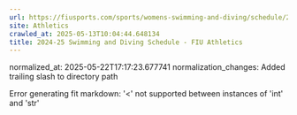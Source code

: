 ```yaml
---
url: https://fiusports.com/sports/womens-swimming-and-diving/schedule/2024-25/?grid=true
site: Athletics
crawled_at: 2025-05-13T10:04:44.648134
title: 2024-25 Swimming and Diving Schedule - FIU Athletics
---
```

normalized_at: 2025-05-22T17:17:23.677741
normalization_changes: Added trailing slash to directory path

Error generating fit markdown: '<' not supported between instances of 'int' and 'str'